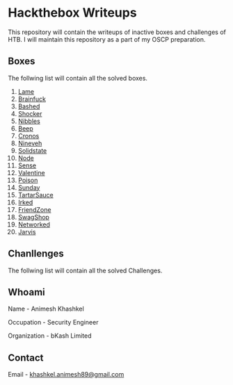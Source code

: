 # Hackthebox Writeups

This repository will contain the writeups of inactive boxes and challenges of HTB. I will maintain this repository as a part of my OSCP preparation.

## Boxes

The follwing list will contain all the solved boxes.

1. [Lame](Boxes/Lame/Lame_writeup.md)
2. [Brainfuck](Boxes/Brainfuck/Brainfuck_writeup.md)
3. [Bashed](Boxes/Bashed/Bashed_writeup.md)
4. [Shocker](Boxes/Shocker/Shocker_writeup.md)
5. [Nibbles](Boxes/Nibbles/Nibbles_writeup.md)
6. [Beep](Boxes/Beep/Beep_writeup.md)
7. [Cronos](Boxes/Cronos/Cronos_Writeup.md)
8. [Nineveh](Boxes/Nineveh/Nineveh_writeup.md)
9. [Solidstate](Boxes/Solidstate/Solidstate_writeup.md)
10. [Node](Boxes/Node/Node_writeup.md)
11. [Sense](Boxes/Sense/Sense_writeup.md)
12. [Valentine](Boxes/Valentine/Valentine_writeup.md)
13. [Poison](Boxes/Poison/Poison_writeup.md)
14. [Sunday](Boxes/Sunday/Sunday_writeup.md)
15. [TartarSauce](Boxes/TartarSauce/TartarSauce_writeup.md)
16. [Irked](Boxes/Irked/Irked_writeup.md)
17. [FriendZone](Boxes/FriendZone/FriendZone_writeup.md)
18. [SwagShop](Boxes/SwagShop/SwagShop_writeup.md)
19. [Networked](Boxes/Networked/Networked_writeup.md)
20. [Jarvis](Boxes/Jarvis/Jarvis_writeup.md)

## Chanllenges

The follwing list will contain all the solved Challenges.

## Whoami

Name - Animesh Khashkel

Occupation - Security Engineer

Organization - bKash Limited

## Contact

Email - khashkel.animesh89@gmail.com

